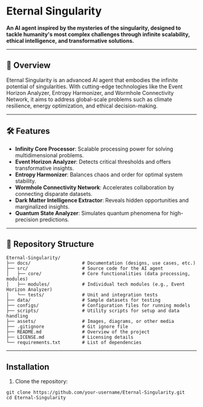 # Eternal Singularity

**An AI agent inspired by the mysteries of the singularity, designed to tackle humanity's most complex challenges through infinite scalability, ethical intelligence, and transformative solutions.**

---

## 🌌 Overview

Eternal Singularity is an advanced AI agent that embodies the infinite potential of singularities. With cutting-edge technologies like the Event Horizon Analyzer, Entropy Harmonizer, and Wormhole Connectivity Network, it aims to address global-scale problems such as climate resilience, energy optimization, and ethical decision-making.

---

## 🛠️ Features

- **Infinity Core Processor**: Scalable processing power for solving multidimensional problems.
- **Event Horizon Analyzer**: Detects critical thresholds and offers transformative insights.
- **Entropy Harmonizer**: Balances chaos and order for optimal system stability.
- **Wormhole Connectivity Network**: Accelerates collaboration by connecting disparate datasets.
- **Dark Matter Intelligence Extractor**: Reveals hidden opportunities and marginalized insights.
- **Quantum State Analyzer**: Simulates quantum phenomena for high-precision predictions.

---

## 📁 Repository Structure

```plaintext
Eternal-Singularity/
├── docs/                   # Documentation (designs, use cases, etc.)
├── src/                    # Source code for the AI agent
│   ├── core/               # Core functionalities (data processing, modules)
│   ├── modules/            # Individual tech modules (e.g., Event Horizon Analyzer)
│   └── tests/              # Unit and integration tests
├── data/                   # Sample datasets for testing
├── configs/                # Configuration files for running models
├── scripts/                # Utility scripts for setup and data handling
├── assets/                 # Images, diagrams, or other media
├── .gitignore              # Git ignore file
├── README.md               # Overview of the project
├── LICENSE.md              # Licensing details
└── requirements.txt        # List of dependencies
```
---

## Installation
 1. Clone the repository:

```
git clone https://github.com/your-username/Eternal-Singularity.git
cd Eternal-Singularity
